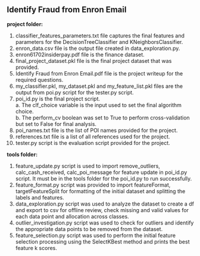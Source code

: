 ## Identify Fraud from Enron Email

**project folder:**  
1. classifier_features_parameters.txt file captures the final features and parameters for the DecisionTreeClassifier and KNeighborsClassifier.  
2. enron_data.csv file is the output file created in data_exploration.py.  
3. enron61702insiderpay.pdf file is the finance dataset.  
4. final_project_dataset.pkl file is the final project dataset that was provided.  
5. Identify Fraud from Enron Email.pdf file is the project writeup for the required questions.  
6. my_classifier.pkl, my_dataset.pkl and my_feature_list.pkl files are the output from poi.py script for the tester.py script.  
7. poi_id.py is the final project script.  
    a. The clf_choice variable is the input used to set the final algorithm choice.  
    b. The perform_cv boolean was set to True to perform cross-validation but set to False for final analysis.  
8. poi_names.txt file is the list of POI names provided for the project.  
9. references.txt file is a list of all references used for the project.  
10. tester.py script is the evaluation script provided for the project.  


**tools folder:**  
1. feature_update.py script is used to import remove_outliers, calc_cash_received, calc_poi_message for feature update in poi_id.py script.  It must be in the tools folder for the poi_id.py to run successfully.  
2. feature_format.py script was provided to import featureFormat, targetFeatureSplit for formatting of the initial dataset and splitting the labels and features.  
3. data_exploration.py script was used to analyze the dataset to create a df and export to csv for offline review, check missing and valid values for each data point and allocation across classes.  
4. outlier_investigation.py script was used to check for outliers and identify the appropriate data points to be removed from the dataset.  
5. feature_selection.py script was used to perform the initial feature selection processing using the SelectKBest method and prints the best feature k scores.  